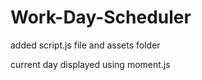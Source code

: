 # Work-Day-Scheduler
added script.js file and assets folder

current day displayed using moment.js

